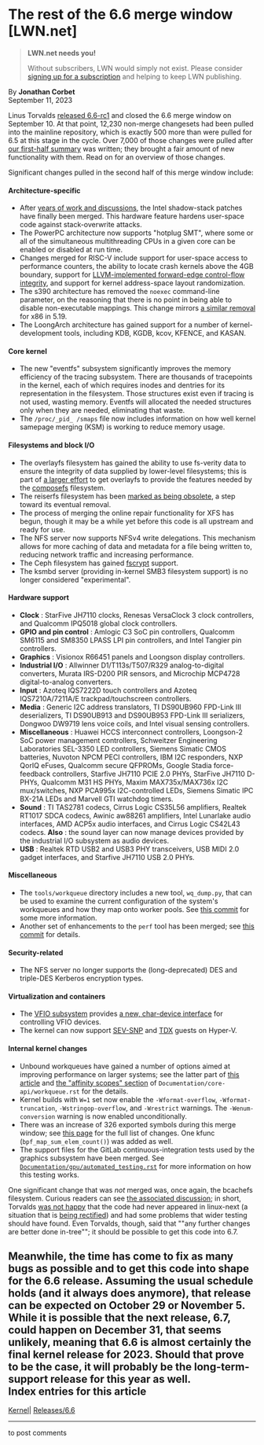 # The rest of the 6.6 merge window [LWN.net]

> **LWN.net needs you!**
> 
> Without subscribers, LWN would simply not exist. Please consider [signing up for a subscription](/Promo/nst-nag2/subscribe) and helping to keep LWN publishing. 

By **Jonathan Corbet**  
September 11, 2023 

Linus Torvalds [released 6.6-rc1](/ml/linux-kernel/CAHk-=wgfL1rwyvELk2VwJTtiLNpwxTFeFtStLeAQ-2rTRd34eQ@mail.gmail.com/) and closed the 6.6 merge window on September 10. At that point, 12,230 non-merge changesets had been pulled into the mainline repository, which is exactly 500 more than were pulled for 6.5 at this stage in the cycle. Over 7,000 of those changes were pulled after [our first-half summary](/Articles/942954/) was written; they brought a fair amount of new functionality with them. Read on for an overview of those changes. 

Significant changes pulled in the second half of this merge window include: 

#### Architecture-specific

  * After [years of work and discussions](/Articles/926649/), the Intel shadow-stack patches have finally been merged. This hardware feature hardens user-space code against stack-overwrite attacks. 
  * The PowerPC architecture now supports "hotplug SMT", where some or all of the simultaneous multithreading CPUs in a given core can be enabled or disabled at run time. 
  * Changes merged for RISC-V include support for user-space access to performance counters, the ability to locate crash kernels above the 4GB boundary, support for [LLVM-implemented forward-edge control-flow integrity](/Articles/898040/), and support for kernel address-space layout randomization. 
  * The s390 architecture has removed the `noexec` command-line parameter, on the reasoning that there is no point in being able to disable non-executable mappings. This change mirrors [a similar removal](https://git.kernel.org/linus/76ea0025a214) for x86 in 5.19. 
  * The LoongArch architecture has gained support for a number of kernel-development tools, including KDB, KGDB, kcov, KFENCE, and KASAN. 



#### Core kernel

  * The new "eventfs" subsystem significantly improves the memory efficiency of the tracing subsystem. There are thousands of tracepoints in the kernel, each of which requires inodes and dentries for its representation in the filesystem. Those structures exist even if tracing is not used, wasting memory. Eventfs will allocated the needed structures only when they are needed, eliminating that waste. 
  * The `/proc/_pid_ /smaps` file now includes information on how well kernel samepage merging (KSM) is working to reduce memory usage. 



#### Filesystems and block I/O

  * The overlayfs filesystem has gained the ability to use fs-verity data to ensure the integrity of data supplied by lower-level filesystems; this is part of [a larger effort](/Articles/933616/) to get overlayfs to provide the features needed by the [composefs](/Articles/922851/) filesystem. 
  * The reiserfs filesystem has been [marked as being obsolete](https://git.kernel.org/linus/2363650b22ed), a step toward its eventual removal. 
  * The process of merging the online repair functionality for XFS has begun, though it may be a while yet before this code is all upstream and ready for use. 
  * The NFS server now supports NFSv4 write delegations. This mechanism allows for more caching of data and metadata for a file being written to, reducing network traffic and increasing performance. 
  * The Ceph filesystem has gained [fscrypt](https://docs.kernel.org/filesystems/fscrypt.html) support. 
  * The ksmbd server (providing in-kernel SMB3 filesystem support) is no longer considered "experimental". 



#### Hardware support

  * **Clock** : StarFive JH7110 clocks, Renesas VersaClock 3 clock controllers, and Qualcomm IPQ5018 global clock controllers. 
  * **GPIO and pin control** : Amlogic C3 SoC pin controllers, Qualcomm SM6115 and SM8350 LPASS LPI pin controllers, and Intel Tangier pin controllers. 
  * **Graphics** : Visionox R66451 panels and Loongson display controllers. 
  * **Industrial I/O** : Allwinner D1/T113s/T507/R329 analog-to-digital converters, Murata IRS-D200 PIR sensors, and Microchip MCP4728 digital-to-analog converters. 
  * **Input** : Azoteq IQS7222D touch controllers and Azoteq IQS7210A/7211A/E trackpad/touchscreen controllers. 
  * **Media** : Generic I2C address translators, TI DS90UB960 FPD-Link III deserializers, TI DS90UB913 and DS90UB953 FPD-Link III serializers, Dongwoo DW9719 lens voice coils, and Intel visual sensing controllers. 
  * **Miscellaneous** : Huawei HCCS interconnect controllers, Loongson-2 SoC power management controllers, Schweitzer Engineering Laboratories SEL-3350 LED controllers, Siemens Simatic CMOS batteries, Nuvoton NPCM PECI controllers, IBM I2C responders, NXP QorIQ eFuses, Qualcomm secure QFPROMs, Google Stadia force-feedback controllers, Starfive JH7110 PCIE 2.0 PHYs, StarFive JH7110 D-PHYs, Qualcomm M31 HS PHYs, Maxim MAX735x/MAX736x I2C mux/switches, NXP PCA995x I2C-controlled LEDs, Siemens Simatic IPC BX-21A LEDs and Marvell GTI watchdog timers. 
  * **Sound** : TI TAS2781 codecs, Cirrus Logic CS35L56 amplifiers, Realtek RT1017 SDCA codecs, Awinic aw88261 amplifiers, Intel Lunarlake audio interfaces, AMD ACP5x audio interfaces, and Cirrus Logic CS42L43 codecs. **Also** : the sound layer can now manage devices provided by the industrial I/O subsystem as audio devices. 
  * **USB** : Realtek RTD USB2 and USB3 PHY transceivers, USB MIDI 2.0 gadget interfaces, and Starfive JH7110 USB 2.0 PHYs. 



#### Miscellaneous

  * The `tools/workqueue` directory includes a new tool, `wq_dump.py`, that can be used to examine the current configuration of the system's workqueues and how they map onto worker pools. See [this commit](https://git.kernel.org/linus/7f7dc377a3b2) for some more information. 
  * Another set of enhancements to the `perf` tool has been merged; see [this commit](https://git.kernel.org/linus/535a265d7f0d) for details. 



#### Security-related

  * The NFS server no longer supports the (long-deprecated) DES and triple-DES Kerberos encryption types. 



#### Virtualization and containers

  * The [VFIO subsystem](https://docs.kernel.org/driver-api/vfio.html) provides [a new, char-device interface](https://git.kernel.org/linus/8b6f173a4ce4) for controlling VFIO devices. 
  * The kernel can now support [SEV-SNP](https://www.amd.com/content/dam/amd/en/documents/epyc-business-docs/white-papers/SEV-SNP-strengthening-vm-isolation-with-integrity-protection-and-more.pdf) and [TDX](https://www.intel.com/content/www/us/en/developer/articles/technical/intel-trust-domain-extensions.html) guests on Hyper-V. 



#### Internal kernel changes

  * Unbound workqueues have gained a number of options aimed at improving performance on larger systems; see the latter part of [this article](/Articles/937416/) and [the "affinity scopes" section](https://kernel.org/doc/html/next/core-api/workqueue.html#affinity-scopes-and-performance) of `Documentation/core-api/workqueue.rst` for the details. 
  * Kernel builds with `W=1` set now enable the `-Wformat-overflow`, `-Wformat-truncation`, `-Wstringop-overflow`, and `-Wrestrict` warnings. The `-Wenum-conversion` warning is now enabled unconditionally. 
  * There was an increase of 326 exported symbols during this merge window; see [this page](/Articles/944037/) for the full list of changes. One kfunc (`bpf_map_sum_elem_count()`) was added as well. 
  * The support files for the GitLab continuous-integration tests used by the graphics subsystem have been merged. See [`Documentation/gpu/automated_testing.rst`](https://www.kernel.org/doc/html/next/gpu/automated_testing.html) for more information on how this testing works. 



One significant change that was _not_ merged was, once again, the bcachefs filesystem. Curious readers can see [the associated discussion](/ml/linux-kernel/20230903032555.np6lu5mouv5tw4ff@moria.home.lan/); in short, Torvalds [was not happy](/ml/linux-kernel/CAHk-=wjUX287gJCKDXUY02Wpot1n0VkjQk-PmDOmrsrEfwPfPg@mail.gmail.com/) that the code had never appeared in linux-next (a situation that is [being rectified](/ml/linux-fsdevel/20230910043118.6xf6jgeffj5es572@moria.home.lan/)) and had some problems that wider testing should have found. Even Torvalds, though, said that ""any further changes are better done in-tree""; it should be possible to get this code into 6.7. 

Meanwhile, the time has come to fix as many bugs as possible and to get this code into shape for the 6.6 release. Assuming the usual schedule holds (and it always does anymore), that release can be expected on October 29 or November 5. While it is possible that the next release, 6.7, could happen on December 31, that seems unlikely, meaning that 6.6 is almost certainly the final kernel release for 2023. Should that prove to be the case, it will probably be the long-term-support release for this year as well.  
Index entries for this article  
---  
[Kernel](/Kernel/Index)| [Releases/6.6](/Kernel/Index#Releases-6.6)  
  


* * *

to post comments 
